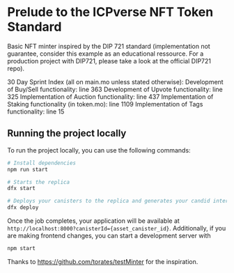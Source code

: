 # Prelude to the ICPverse NFT Token Standard 

Basic NFT minter inspired by the DIP 721 standard (implementation not guarantee, consider this example as an educational ressource. For a production project with DIP721, please take a look at the official DIP721 repo).

30 Day Sprint Index (all on main.mo unless stated otherwise):
Development of Buy/Sell functionality: line 363
Development of Upvote functionality: line 325
Implementation of Auction functionality: line 437
Implementation of Staking functionality (in token.mo): line 1109
Implementation of Tags functionality: line 15

## Running the project locally

To run the project locally, you can use the following commands:

```bash
# Install dependencies
npm run start

# Starts the replica
dfx start 

# Deploys your canisters to the replica and generates your candid interface
dfx deploy
```

Once the job completes, your application will be available at `http://localhost:8000?canisterId={asset_canister_id}`.
Additionally, if you are making frontend changes, you can start a development server with
```bash
npm start
```


Thanks to https://github.com/torates/testMinter for the inspiration.
